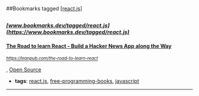 ##Bookmarks tagged [[react.js]](https://www.bookmarks.dev?q=[react.js])

_<sup><sup>[www.bookmarks.dev/tagged/react.js](https://www.bookmarks.dev/tagged/react.js)</sup></sup>_
---
#### [The Road to learn React - Build a Hacker News App along the Way](https://leanpub.com/the-road-to-learn-react)
_<sup>https://leanpub.com/the-road-to-learn-react</sup>_

, [Open Source](https://github.com/rwieruch/the-road-to-learn-react)
* **tags**: [react.js](../tagged/react.js.md), [free-programming-books](../tagged/free-programming-books.md), [javascript](../tagged/javascript.md)
---

